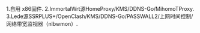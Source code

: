 1.自用 x86固件.
2.ImmortalWrt源HomeProxy/KMS/DDNS-Go/MihomoTProxy.
3.Lede源SSRPLUS+/OpenClash/KMS/DDNS-Go/PASSWALL2/上网时间控制/网络带宽监视器（nlbwmon）.
